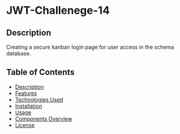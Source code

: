 # JWT-Challenege-14


## Description
Creating a secure kanban login page for user access in the schema database.

## Table of Contents 
- [Description](#description)
- [Features](#features)
- [Technologies Used](technology-used)
- [Installation](#installation)
- [Usage](#usage)
- [Components Overview](#components)
- [License](#license)


<!-- ## Features
- **SearchBar Component**: Allows users to search for a recipe by entering a query.
- **CardGrid Component**: Displays a grid recipe cards with details such as title, description, and image. 
-**LoginButton Component**: Provides a simple button for user authentication.
-**UserList Component**: Displays a detailed list of user meals with details like calories and IDs. 

## Technologies Used
**Front-End**: React,TypeScript,Vite,Render
**Styling**: CSS (Bootstrap)
**Back-End**: Node.js, Express
**API-Integration**: The Meal DB API

// ## Installation
Step 1. is to clone the repository using bash or terminal in VS code.
git clone https://github.com/your-username/.git
 a
2. cd ProjectTwo/client (this command navigates to the Project Two directory)
3. npm install (This installs all dependencies)
4. npm run dev (this will allow you to start and access the server and run the application through the localhost link)